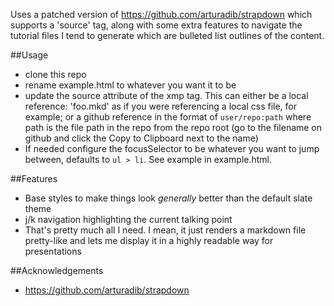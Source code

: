 Uses a patched version of https://github.com/arturadib/strapdown which supports a 'source' tag, along with some extra features to navigate the tutorial files I tend to generate which are bulleted list outlines of the content.

##Usage
* clone this repo
* rename example.html to whatever you want it to be
* update the source attribute of the xmp tag. This can either be a local reference: 'foo.mkd' as if you were referencing a local css file, for example; or a github reference in the format of `user/repo:path` where path is the file path in the repo from the repo root (go to the filename on github and click the Copy to Clipboard next to the name)
* If needed configure the focusSelector to be whatever you want to jump between, defaults to `ul > li`. See example in example.html.


##Features
* Base styles to make things look _generally_ better than the default slate theme
* j/k navigation highlighting the current talking point
* That's pretty much all I need. I mean, it just renders a markdown file pretty-like and lets me display it in a highly readable way for presentations

##Acknowledgements
* https://github.com/arturadib/strapdown
